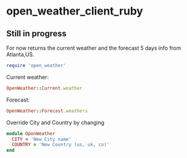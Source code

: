 # open_weather_client_ruby

## Still in progress

For now returns the current weather and the forecast 5 days info from Atlanta,US.

```ruby
require 'open_weather'
```

Current weather:
```ruby
OpenWeather::Current.weather
```
Forecast:
```ruby
OpenWeather::Forecast.weathers
```

Override City and Country by changing
```ruby
module OpenWeather
  CITY = 'New City name'
  COUNTRY = 'New Country (us, uk, co)'
end
```
